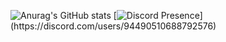 ![Anurag's GitHub stats](https://github-readme-stats.vercel.app/api?username=Edah115&show_icons=true&theme=tokyonight)
[![Discord Presence](https://lanyard-profile-readme.vercel.app/api/94490510688792576?theme=light&bg=809ecf&animated=false&hideDiscrim=true&borderRadius=30px&idleMessage=Probably%20doing%20something%20else...)](https://discord.com/users/94490510688792576)
